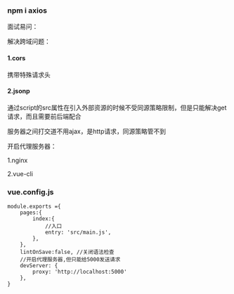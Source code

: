 ### npm i axios



面试易问：

解决跨域问题：

#### 1.cors

携带特殊请求头

#### 2.jsonp

通过script的src属性在引入外部资源的时候不受同源策略限制，但是只能解决get请求，而且需要前后端配合



服务器之间打交道不用ajax，是http请求，同源策略管不到



开启代理服务器：

1.nginx

2.vue-cli



### vue.config.js

```
module.exports ={
	pages:{
		index:{
			//入口
			entry: 'src/main.js',
		},
	},
	lintOnSave:false, //关闭语法检查
	//开启代理服务器,但只能给5000发送请求
    devServer: {
        proxy: 'http://localhost:5000'
    },
}
```

